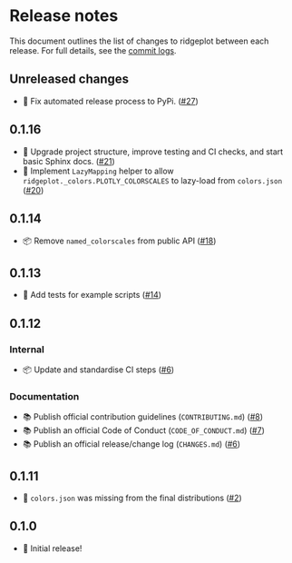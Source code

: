 # Release notes

This document outlines the list of changes to ridgeplot between each release. For full details, see the
[commit logs](https://github.com/tpvasconcelos/ridgeplot/commits/).

Unreleased changes
------------------

- 🔧 Fix automated release process to PyPi. ([#27](https://github.com/tpvasconcelos/ridgeplot/pull/27))

0.1.16
------

- 🔧 Upgrade project structure, improve testing and CI checks, and start basic Sphinx
  docs. ([#21](https://github.com/tpvasconcelos/ridgeplot/pull/21))
- 🔧 Implement `LazyMapping` helper to allow `ridgeplot._colors.PLOTLY_COLORSCALES` to lazy-load from
  `colors.json` ([#20](https://github.com/tpvasconcelos/ridgeplot/pull/20))

0.1.14
------

- 📦 Remove `named_colorscales` from public API ([#18](https://github.com/tpvasconcelos/ridgeplot/pull/18))

0.1.13
------

- 🧪 Add tests for example scripts ([#14](https://github.com/tpvasconcelos/ridgeplot/pull/14))

0.1.12
------

### Internal

- 📦 Update and standardise CI steps ([#6](https://github.com/tpvasconcelos/ridgeplot/pull/6))

### Documentation

- 📚 Publish official contribution
  guidelines (`CONTRIBUTING.md`) ([#8](https://github.com/tpvasconcelos/ridgeplot/pull/8))
- 📚 Publish an official Code of
  Conduct (`CODE_OF_CONDUCT.md`) ([#7](https://github.com/tpvasconcelos/ridgeplot/pull/7))
- 📚 Publish an official release/change
  log (`CHANGES.md`) ([#6](https://github.com/tpvasconcelos/ridgeplot/pull/6))

0.1.11
------

- 🐛 `colors.json` was missing from the final distributions
  ([#2](https://github.com/tpvasconcelos/ridgeplot/pull/2))

0.1.0
------

- 🚀 Initial release!
